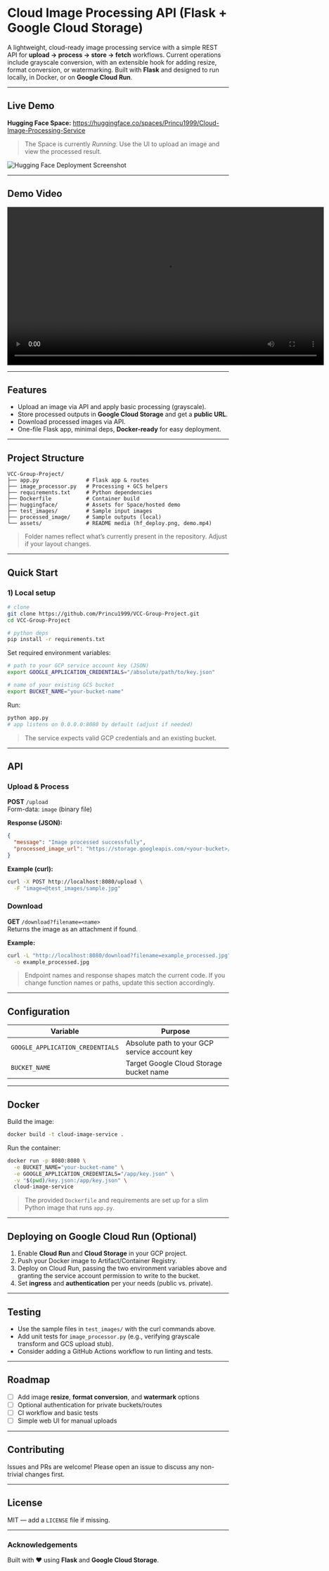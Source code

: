 # Cloud Image Processing API (Flask + Google Cloud Storage)

A lightweight, cloud-ready image processing service with a simple REST API for **upload → process → store → fetch** workflows. Current operations include grayscale conversion, with an extensible hook for adding resize, format conversion, or watermarking. Built with **Flask** and designed to run locally, in Docker, or on **Google Cloud Run**.

---

## Live Demo

**Hugging Face Space:** https://huggingface.co/spaces/Princu1999/Cloud-Image-Processing-Service

> The Space is currently *Running*. Use the UI to upload an image and view the processed result.

![Hugging Face Deployment Screenshot](assets/hf_deploy.png "Hugging Face Space — replace this placeholder with a real screenshot")

---

## Demo Video


<video src="assets/VCC_Project_demo.mp4" controls width="720">
</video>


---

## Features

- Upload an image via API and apply basic processing (grayscale).
- Store processed outputs in **Google Cloud Storage** and get a **public URL**.
- Download processed images via API.
- One-file Flask app, minimal deps, **Docker-ready** for easy deployment.

---

## Project Structure

```
VCC-Group-Project/
├── app.py               # Flask app & routes
├── image_processor.py   # Processing + GCS helpers
├── requirements.txt     # Python dependencies
├── Dockerfile           # Container build
├── huggingface/         # Assets for Space/hosted demo
├── test_images/         # Sample input images
├── processed_image/     # Sample outputs (local)
└── assets/              # README media (hf_deploy.png, demo.mp4)
```

> Folder names reflect what’s currently present in the repository. Adjust if your layout changes.

---

## Quick Start

### 1) Local setup

```bash
# clone
git clone https://github.com/Princu1999/VCC-Group-Project.git
cd VCC-Group-Project

# python deps
pip install -r requirements.txt
```

Set required environment variables:

```bash
# path to your GCP service account key (JSON)
export GOOGLE_APPLICATION_CREDENTIALS="/absolute/path/to/key.json"

# name of your existing GCS bucket
export BUCKET_NAME="your-bucket-name"
```

Run:

```bash
python app.py
# app listens on 0.0.0.0:8080 by default (adjust if needed)
```

> The service expects valid GCP credentials and an existing bucket.

---

## API

### Upload & Process

**POST** `/upload`  
Form-data: `image` (binary file)

**Response (JSON):**
```json
{
  "message": "Image processed successfully",
  "processed_image_url": "https://storage.googleapis.com/<your-bucket>/processed/<name>_processed.jpg"
}
```

**Example (curl):**
```bash
curl -X POST http://localhost:8080/upload \
  -F "image=@test_images/sample.jpg"
```

### Download

**GET** `/download?filename=<name>`  
Returns the image as an attachment if found.

**Example:**
```bash
curl -L "http://localhost:8080/download?filename=example_processed.jpg" \
  -o example_processed.jpg
```

> Endpoint names and response shapes match the current code. If you change function names or paths, update this section accordingly.

---

## Configuration

| Variable                         | Purpose                                        |
|----------------------------------|------------------------------------------------|
| `GOOGLE_APPLICATION_CREDENTIALS` | Absolute path to your GCP service account key  |
| `BUCKET_NAME`                    | Target Google Cloud Storage bucket name        |

---

## Docker

Build the image:

```bash
docker build -t cloud-image-service .
```

Run the container:

```bash
docker run -p 8080:8080 \
  -e BUCKET_NAME="your-bucket-name" \
  -e GOOGLE_APPLICATION_CREDENTIALS="/app/key.json" \
  -v "$(pwd)/key.json:/app/key.json" \
  cloud-image-service
```

> The provided `Dockerfile` and requirements are set up for a slim Python image that runs `app.py`.

---

## Deploying on Google Cloud Run (Optional)

1. Enable **Cloud Run** and **Cloud Storage** in your GCP project.  
2. Push your Docker image to Artifact/Container Registry.  
3. Deploy on Cloud Run, passing the two environment variables above and granting the service account permission to write to the bucket.  
4. Set **ingress** and **authentication** per your needs (public vs. private).

---

## Testing

- Use the sample files in `test_images/` with the curl commands above.  
- Add unit tests for `image_processor.py` (e.g., verifying grayscale transform and GCS upload stub).  
- Consider adding a GitHub Actions workflow to run linting and tests.

---

## Roadmap

- [ ] Add image **resize**, **format conversion**, and **watermark** options  
- [ ] Optional authentication for private buckets/routes  
- [ ] CI workflow and basic tests  
- [ ] Simple web UI for manual uploads

---

## Contributing

Issues and PRs are welcome! Please open an issue to discuss any non-trivial changes first.

---

## License

MIT — add a `LICENSE` file if missing.

---

### Acknowledgements

Built with ❤️ using **Flask** and **Google Cloud Storage**.
